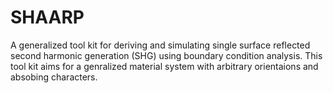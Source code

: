 # SHAARP
A generalized tool kit for deriving and simulating single surface reflected second harmonic generation (SHG) using boundary condition analysis. This tool kit aims for a genralized material system with arbitrary orientaions and absobing characters.
